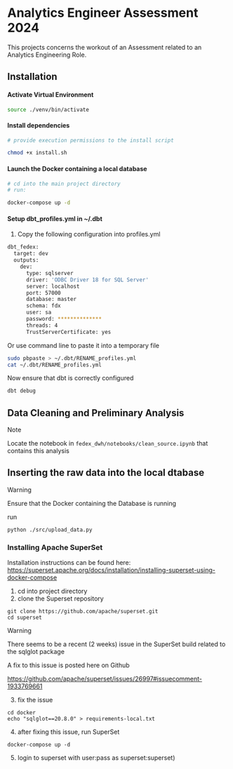 # Analytics Engineer Assessment 2024

This projects concerns the workout of an Assessment related to an Analytics Engineering Role.

## Installation

#### Activate Virtual Environment

```bash
source ./venv/bin/activate 
```

#### Install dependencies

```bash
# provide execution permissions to the install script

chmod +x install.sh

```

#### Launch the Docker containing a local database

```bash
# cd into the main project directory
# run:

docker-compose up -d
```

#### Setup dbt_profiles.yml in ~/.dbt

1. Copy the following configuration into profiles.yml

```bash
dbt_fedex:
  target: dev
  outputs:
    dev:
      type: sqlserver
      driver: 'ODBC Driver 18 for SQL Server' 
      server: localhost
      port: 57000
      database: master
      schema: fdx
      user: sa
      password: **************
      threads: 4
      TrustServerCertificate: yes
```

Or use command line to paste it into a temporary file

```bash
sudo pbpaste > ~/.dbt/RENAME_profiles.yml
cat ~/.dbt/RENAME_profiles.yml
```

Now ensure that dbt is correctly configured

```markdown
dbt debug
```

## Data Cleaning and Preliminary Analysis

> [!NOTE]
>
> Locate the notebook in ``fedex_dwh/notebooks/clean_source.ipynb`` that contains this analysis

## Inserting the raw data into the local dtabase

> [!WARNING]
>
> Ensure that the Docker containing the Database is running

run

```
python ./src/upload_data.py
```

### Installing Apache SuperSet

Installation instructions can be found here:
https://superset.apache.org/docs/installation/installing-superset-using-docker-compose

1. cd into project directory
2. clone the Superset repository

```
git clone https://github.com/apache/superset.git
cd superset
```

> [!WARNING]
> There seems to be a recent (2 weeks) issue in the SuperSet build related to the sqlglot package
>
> A fix to this issue is posted here on Github
>
> https://github.com/apache/superset/issues/26997#issuecomment-1933769661

3. fix the issue

```
cd docker
echo "sqlglot==20.8.0" > requirements-local.txt
```

4. after fixing this issue, run SuperSet

```
docker-compose up -d
```

5. login to superset with user:pass as superset:superset)
